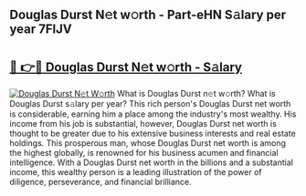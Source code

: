 ## Douglas Durst N𝚎t w𝚘rth - Part-eHN S𝚊lary per year 7FlJV

# <h2><a href="http://gc0flt6.nevu.top/?p=Douglas+Durst">🔗 👉🔴 Douglas Durst N𝚎t w𝚘rth - S𝚊lary</a></h2>

[![Douglas Durst N𝚎t W𝚘rth](https://i.imgur.com/Oavwk0R.jpeg)](http://gc0flt6.nevu.top/?p=Douglas+Durst)
What is Douglas Durst n𝚎t w𝚘rth? What is Douglas Durst s𝚊lary per year?
This rich person's Douglas Durst net worth is considerable, earning him a place among the industry's most wealthy. His income from his job is substantial, however, Douglas Durst net worth is thought to be greater due to his extensive business interests and real estate holdings. This prosperous man, whose Douglas Durst net worth is among the highest globally, is renowned for his business acumen and financial intelligence. With a Douglas Durst net worth in the billions and a substantial income, this wealthy person is a leading illustration of the power of diligence, perseverance, and financial brilliance.
